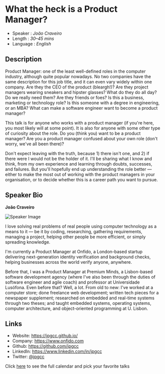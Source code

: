 What the heck is a Product Manager?
===================================

* Speaker   : *João Craveiro*
* Length    : *30–45 mins*
* Language  : *English*

Description
-----------

Product Manager: one of the least well-defined roles in the computer industry, although quite popular nowadays. No two companies have the same description for this job title, and it can even vary widely within one company. Are they the CEO of the product (bleargh!)? Are they project managers wearing sneakers and hipster glasses? What do they do all day? Do we really need them? Are they friends or foes? Is this a business, marketing or technology role? Is this someone with a degree in engineering, or an MBA? What can make a software engineer want to become a product manager?

This talk is for anyone who works with a product manager (if you're here, you most likely will at some point). It is also for anyone with some other type of curiosity about the role. Do you (think you) want to be a product manager? Are you a product manager confused about your own role (don't worry, we've all been there)?

Don't expect leaving with the truth, because 1) there isn't one, and 2) if there were I would not be the holder of it. I'll be sharing what I know and think, from my own experience and learning through doubts, successes, and failures. But you'll hopefully end up understanding the role better — either to make the most out of working with the product managers in your organisation, or to decide whether this is a career path you want to pursue.

Speaker Bio
-----------

**João Craveiro**

![Speaker Image](https://pbs.twimg.com/profile_images/873870033038049280/K3UtIPKg_400x400.jpg)

I love solving real problems of real people using computer technology as a means to it — be it by coding, researching, gathering requirements, managing a project, helping other people be more efficient, or simply spreading knowledge.

I'm currently a Product Manager at Onfido, a London-based startup delivering next-generation identity verification and background checks, helping businesses across the world verify anyone, anywhere.

Before that, I was a Product Manager at Premium Minds, a Lisbon-based software development agency (where I've also been through the duties of software engineer and agile coach) and professor at Universidade Lusófona. Even before that? Well, a lot. From old to new: I've worked at a computer store; done freelance web development; written tech pieces for a newspaper supplement; researched on embedded and real-time systems through two theses; and taught embedded systems, operating systems, computer architecture, and object-oriented programming at U. Lisbon.

Links
-----

* Website: https://jpgcc.github.io/
* Company: https://www.onfido.com
* Github: https://github.com/jpgcc
* LinkedIn: https://www.linkedin.com/in/jpgcc
* Twitter: [@jpgcc](https://twitter.com/jpgcc_)

Click [here][1] to see the full calendar and pick your favorite talks

[1]: https://pixels.camp/schedule/
